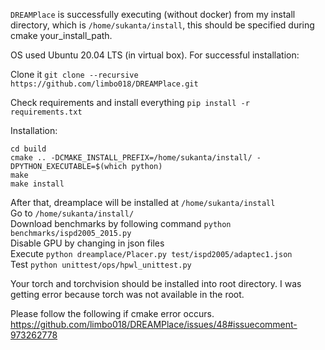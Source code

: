 ```DREAMPlace``` is successfully executing (without docker) from my install directory, which is ```/home/sukanta/install```, this should be specified during cmake your_install_path.

OS used Ubuntu 20.04 LTS (in virtual box).
For successful installation:

Clone it
```git clone --recursive https://github.com/limbo018/DREAMPlace.git```

Check requirements and install everything
```pip install -r requirements.txt```

Installation:
```mkdir build
cd build
cmake .. -DCMAKE_INSTALL_PREFIX=/home/sukanta/install/ -DPYTHON_EXECUTABLE=$(which python)
make
make install
```


After that, dreamplace will be installed at ```/home/sukanta/install``` <br/>
Go to ```/home/sukanta/install/``` <br/>
Download benchmarks by following command ```python benchmarks/ispd2005_2015.py```<br/>
Disable GPU by changing in json files<br/>
Execute ```python dreamplace/Placer.py test/ispd2005/adaptec1.json```<br/>
Test ```python unittest/ops/hpwl_unittest.py```<br/>


Your torch and torchvision should be installed into root directory. I was getting error because torch was not available in the root.

Please follow the following if cmake error occurs.
https://github.com/limbo018/DREAMPlace/issues/48#issuecomment-973262778
